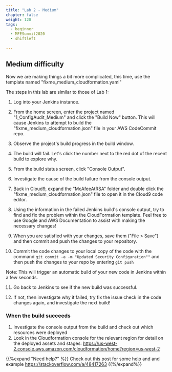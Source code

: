 ```yaml
---
title: "Lab 2 - Medium"
chapter: false
weight: 120
tags:
  - beginner
  - MFESummit2020
  - shiftleft
  
---
```



## Medium difficulty
Now we are making things a bit more complicated, this time, use the template named "fixme_medium_cloudformation.yaml"

The steps in this lab are similar to those of Lab 1:

1. Log into your Jenkins instance.

2. From the home screen, enter the project named "1_ConfigAudit_Medium" and click the "Build Now" button.  This will cause Jenkins to attempt to build the "fixme_medium_cloudformation.json" file in your AWS CodeCommit repo.

3. Observe the project's build progress in the build window.

4.  The build will fail.  Let's click the number next to the red dot of the recent build to explore why.

5.  From the build status screen, click "Console Output".

6.  Investigate the cause of the build failure from the console output.

7.  Back in Cloud9, expand the "McAfeeAtRSA" folder and double click the "fixme_medium_cloudformation.json" file to open it in the Cloud9 code editor.

8.  Using the information in the failed Jenkins build's console output, try to find and fix the problem within the CloudFormation template.  Feel free to use Google and AWS Documentation to assist with making the necessary changes! 

9.  When you are satisfied with your changes, save them ("File > Save") and then commit and push the changes to your repository.

10. Commit the code changes to your local copy of the code with the command ``git commit -a -m "Updated Security Configuration""`` and then push the changes to your repo by entering ``git push``

Note: This will trigger an automatic build of your new code in Jenkins within a few seconds.

11. Go back to Jenkins to see if the new build was successful.

12. If not, then investigate why it failed, try fix the issue check in the code changes again, and investigate the next build!

### When the build succeeds

1.  Investigate the console output from the build and check out which resources were deployed
2.  Look in the Cloudformation console for the relevant region for detail on the deployed assets and stages: https://us-west-2.console.aws.amazon.com/cloudformation/home?region=us-west-2

{{%expand "Need help?" %}}
Check out this post for some help and and example
https://stackoverflow.com/a/48417263
{{%/expand%}}
